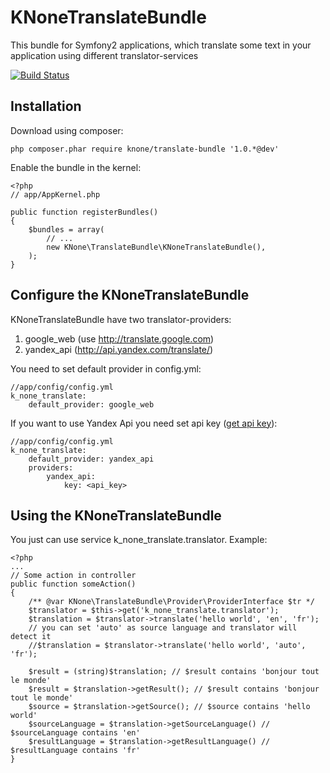 KNoneTranslateBundle
============
This bundle for Symfony2 applications, which translate some text in your application using different translator-services

[![Build Status](https://travis-ci.org/KNone/TranslateBundle.svg)](https://travis-ci.org/KNone/TranslateBundle)

Installation
-----------
Download using composer:

    php composer.phar require knone/translate-bundle '1.0.*@dev'

Enable the bundle in the kernel:

    <?php
    // app/AppKernel.php

    public function registerBundles()
    {
        $bundles = array(
            // ...
            new KNone\TranslateBundle\KNoneTranslateBundle(),
        );
    }

Configure the KNoneTranslateBundle
--------
KNoneTranslateBundle have two translator-providers:

1. google_web (use http://translate.google.com)
2. yandex_api (http://api.yandex.com/translate/)

You need to set default provider in config.yml:

    //app/config/config.yml
    k_none_translate:
        default_provider: google_web

If you want to use Yandex Api you need set api key ([get api key](http://api.yandex.com/key/form.xml?service=trnsl)):

    //app/config/config.yml
    k_none_translate:
        default_provider: yandex_api
        providers:
            yandex_api:
                key: <api_key>

Using the KNoneTranslateBundle
----------

You just can use service k_none_translate.translator.
Example:

    <?php
    ...
    // Some action in controller
    public function someAction()
    {
        /** @var KNone\TranslateBundle\Provider\ProviderInterface $tr */
        $translator = $this->get('k_none_translate.translator');
        $translation = $translator->translate('hello world', 'en', 'fr');
        // you can set 'auto' as source language and translator will detect it
        //$translation = $translator->translate('hello world', 'auto', 'fr');

        $result = (string)$translation; // $result contains 'bonjour tout le monde'
        $result = $translation->getResult(); // $result contains 'bonjour tout le monde'
        $source = $translation->getSource(); // $source contains 'hello world'
        $sourceLanguage = $translation->getSourceLanguage() // $sourceLanguage contains 'en'
        $resultLanguage = $translation->getResultLanguage() // $resultLanguage contains 'fr'
    }


